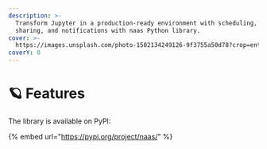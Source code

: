 ```yaml
---
description: >-
  Transform Jupyter in a production-ready environment with scheduling, asset
  sharing, and notifications with naas Python library.
cover: >-
  https://images.unsplash.com/photo-1502134249126-9f3755a50d78?crop=entropy&cs=srgb&fm=jpg&ixid=MnwxOTcwMjR8MHwxfHNlYXJjaHw0fHxzcGFjZXxlbnwwfHx8fDE2NDM3MjcxNDA&ixlib=rb-1.2.1&q=85
coverY: 0
---
```


# 🪐 Features

The library is available on PyPI:

{% embed url="https://pypi.org/project/naas/" %}
